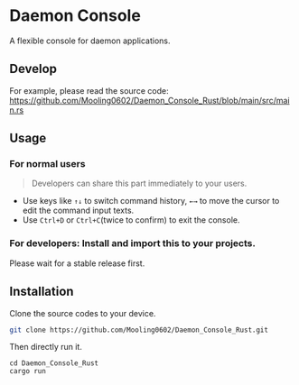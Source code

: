# Daemon Console
A flexible console for daemon applications.

## Develop
For example, please read the source code: https://github.com/Mooling0602/Daemon_Console_Rust/blob/main/src/main.rs

## Usage
### For normal users
> Developers can share this part immediately to your users.
- Use keys like `↑↓` to switch command history, `←→` to move the cursor to edit the command input texts.
- Use `Ctrl+D` or `Ctrl+C`(twice to confirm) to exit the console.

### For developers: Install and import this to your projects.
Please wait for a stable release first.

## Installation
Clone the source codes to your device.
```sh
git clone https://github.com/Mooling0602/Daemon_Console_Rust.git
```
Then directly run it.
```bash/fish/zsh/PowerSell
cd Daemon_Console_Rust
cargo run
```
